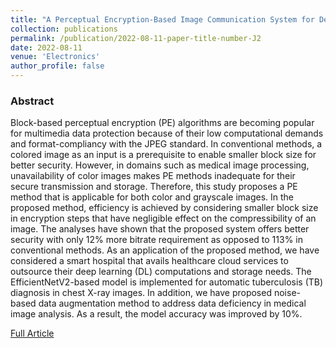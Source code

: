 ```yaml
---
title: "A Perceptual Encryption-Based Image Communication System for Deep Learning-Based Tuberculosis Diagnosis Using Healthcare Cloud Services"
collection: publications
permalink: /publication/2022-08-11-paper-title-number-J2
date: 2022-08-11
venue: 'Electronics'
author_profile: false
---
```

<h3>Abstract</h3>
<p>Block-based perceptual encryption (PE) algorithms are becoming popular for multimedia data protection because of their low 
computational demands and format-compliancy with the JPEG standard. In conventional methods, a colored image as an input is a 
prerequisite to enable smaller block size for better security. However, in domains such as medical image processing, unavailability 
of color images makes PE methods inadequate for their secure transmission and storage. Therefore, this study proposes a PE method 
that is applicable for both color and grayscale images. In the proposed method, efficiency is achieved by considering smaller block 
size in encryption steps that have negligible effect on the compressibility of an image. The analyses have shown that the proposed
 system offers better security with only 12% more bitrate requirement as opposed to 113% in conventional methods. As an application 
 of the proposed method, we have considered a smart hospital that avails healthcare cloud services to outsource their deep learning (DL) 
 computations and storage needs. The EfficientNetV2-based model is implemented for automatic tuberculosis (TB) diagnosis in chest X-ray 
 images. In addition, we have proposed noise-based data augmentation method to address data deficiency in medical image analysis. As a
 result, the model accuracy was improved by 10%.</p>

[Full Article](https://www.mdpi.com/2079-9292/11/16/2514)